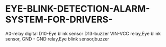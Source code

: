 # EYE-BLINK-DETECTION-ALARM-SYSTEM-FOR-DRIVERS-
A0-relay digital 
D10-Eye blink sensor
D13-buzzer
VIN-VCC relay,Eye blink sensor,
GND - GND relay,Eye blink sensor,buzzer
